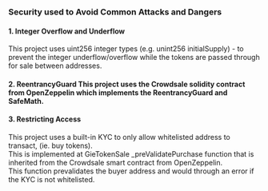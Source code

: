 <h3>Security used to Avoid Common Attacks and Dangers</h3>

<h4>1. Integer Overflow and Underflow</h4>
This project uses uint256 integer types (e.g. unint256 initialSupply) - to prevent the integer underflow/overflow while the tokens are passed through for sale between addresses.

<h4>2. ReentrancyGuard
This project uses the Crowdsale solidity contract from OpenZeppelin which implements the ReentrancyGuard and SafeMath.

<h4>3. Restricting Access</h4>
This project uses a built-in KYC to only allow whitelisted address to transact, (ie. buy tokens). <br/>
This is implemented at GieTokenSale _preValidatePurchase function that is inherited from the Crowdsale smart contract from OpenZeppelin.<br/>
This function prevalidates the buyer address and would through an error if the KYC is not whitelisted.

